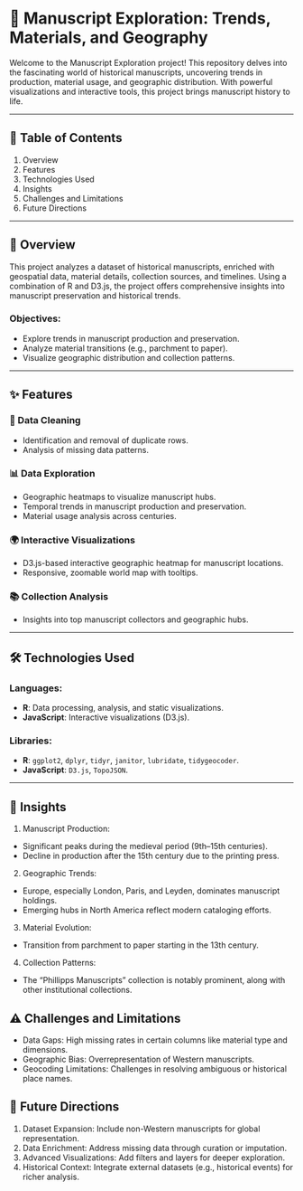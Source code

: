 # 📜 Manuscript Exploration: Trends, Materials, and Geography

Welcome to the Manuscript Exploration project! This repository delves into the fascinating world of historical manuscripts, uncovering trends in production, material usage, and geographic distribution. With powerful visualizations and interactive tools, this project brings manuscript history to life.

---

## 📑 Table of Contents
1. Overview
2. Features
3. Technologies Used
4. Insights
5. Challenges and Limitations
6. Future Directions
---

## 📖 Overview

This project analyzes a dataset of historical manuscripts, enriched with geospatial data, material details, collection sources, and timelines. Using a combination of R and D3.js, the project offers comprehensive insights into manuscript preservation and historical trends.

### Objectives:
- Explore trends in manuscript production and preservation.
- Analyze material transitions (e.g., parchment to paper).
- Visualize geographic distribution and collection patterns.

---

## ✨ Features

### 🧹 Data Cleaning
- Identification and removal of duplicate rows.
- Analysis of missing data patterns.

### 📊 Data Exploration
- Geographic heatmaps to visualize manuscript hubs.
- Temporal trends in manuscript production and preservation.
- Material usage analysis across centuries.

### 🌍 Interactive Visualizations
- D3.js-based interactive geographic heatmap for manuscript locations.
- Responsive, zoomable world map with tooltips.

### 📚 Collection Analysis
- Insights into top manuscript collectors and geographic hubs.

---

## 🛠️ Technologies Used

### Languages:
- **R**: Data processing, analysis, and static visualizations.
- **JavaScript**: Interactive visualizations (D3.js).

### Libraries:
- **R**: `ggplot2`, `dplyr`, `tidyr`, `janitor`, `lubridate`, `tidygeocoder`.
- **JavaScript**: `D3.js`, `TopoJSON`.

---
## 📌 Insights
1. Manuscript Production:
- Significant peaks during the medieval period (9th–15th centuries).
- Decline in production after the 15th century due to the printing press.
2. Geographic Trends:
- Europe, especially London, Paris, and Leyden, dominates manuscript holdings.
- Emerging hubs in North America reflect modern cataloging efforts.
3. Material Evolution:
- Transition from parchment to paper starting in the 13th century.
4. Collection Patterns:
- The “Phillipps Manuscripts” collection is notably prominent, along with other institutional collections.

## ⚠️ Challenges and Limitations
- Data Gaps: High missing rates in certain columns like material type and dimensions.
- Geographic Bias: Overrepresentation of Western manuscripts.
- Geocoding Limitations: Challenges in resolving ambiguous or historical place names.

 ## 🔮 Future Directions
1. Dataset Expansion: Include non-Western manuscripts for global representation.
2. Data Enrichment: Address missing data through curation or imputation.
3. Advanced Visualizations: Add filters and layers for deeper exploration.
4. Historical Context: Integrate external datasets (e.g., historical events) for richer analysis.
